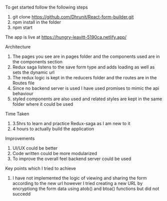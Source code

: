 To get started follow the following steps

1. git clone https://github.com/Dhrunit/React-form-builder.git
2. npm install in the folder
3. npm start

The app is live at https://hungry-leavitt-5190ca.netlify.app/

Architecture

1. The pages you see are in pages folder and the components used are in the components section
2. Redux saga listens to the save form type and adds loading as well as sets the dynamic url
3. The redux logic is kept in the reducers folder and the routes are in the Routes file
4. Since no backend server is used I have used promises to mimic the api behaviour
5. styled components are also used and related styles are kept in the same folder where it could be used

Time Taken

1. 3.5hrs to learn and practice Redux-saga as I am new to it
2. 4 hours to actually build the application

Improvements

1. UI/UX could be better
2. Code written could be more modularized
3. To improve the overall feel backend server could be used

Key points which I tried to achieve

1. I have not implemented the logic of viewing and sharing the form according to the new url however I tried creating a new URL by encryptiong the form data using atob() and btoa() functions but did not succedd
